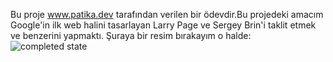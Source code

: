 Bu proje www.patika.dev tarafından verilen bir ödevdir.Bu projedeki amacım Google'in ilk web halini tasarlayan 
Larry Page ve Sergey Brin'i taklit etmek ve benzerini yapmaktı.
Şuraya bir resim bırakayım o halde:
![completed state](https://user-images.githubusercontent.com/115823740/201892656-50b047a1-22f3-4251-b7a7-af0b6667fe66.png)
